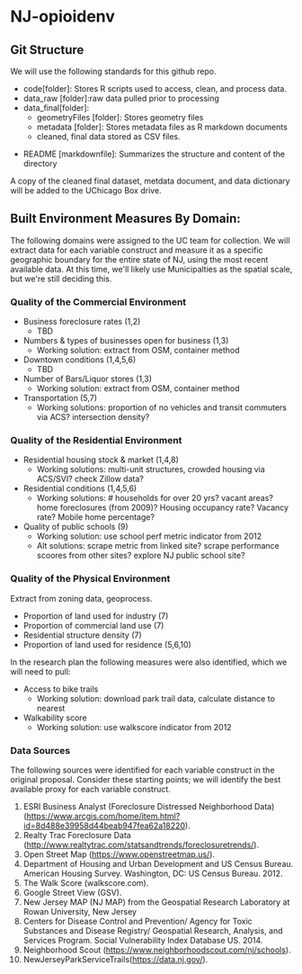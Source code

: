 # NJ-opioidenv

## Git Structure
We will use the following standards for this github repo. 
+ code[folder]: Stores R scripts used to access, clean, and process data.
+ data_raw [folder]:raw data pulled prior to processing
+ data_final[folder]:
    - geometryFiles [folder]: Stores geometry files
    - metadata [folder]: Stores metadata files as R markdown documents
    - cleaned, final data stored as CSV files.
- README [markdownfile]: Summarizes the structure and content of the directory

A copy of the cleaned final dataset, metdata document, and data dictionary will be added to the UChicago Box drive.

## Built Environment Measures By Domain:
The following domains were assigned to the UC team for collection. We will extract data for each variable construct and measure it as a specific geographic boundary for the entire state of NJ, using the most recent available data. At this time, we'll likely use Municipalties as the spatial scale, but we're still deciding this.

### Quality of the Commercial Environment
- Business foreclosure rates (1,2)  
    - TBD
- Numbers & types of businesses open for business (1,3)
    - Working solution: extract from OSM, container method
- Downtown conditions (1,4,5,6)
    - TBD
- Number of Bars/Liquor stores (1,3)
    - Working solution: extract from OSM, container method
- Transportation (5,7)
    - Working solutions: proportion of no vehicles and transit commuters via ACS? intersection density?

### Quality of the Residential Environment
- Residential housing stock & market (1,4,8)
    - Working solutions: multi-unit structures, crowded housing via ACS/SVI? check Zillow data?
- Residential conditions (1,4,5,6)
    - Working solutions: # households for over 20 yrs? vacant areas? home foreclosures (from 2009)? Housing occupancy rate? Vacancy rate? Mobile home percentage? 
- Quality of public schools (9)
    - Working solution: use school perf metric indicator from 2012
    - Alt solutions: scrape metric from linked site? scrape performance scoores from other sites? explore NJ public school site?

### Quality of the Physical Environment
Extract from zoning data, geoprocess.
- Proportion of land used for industry (7)
- Proportion of commercial land use (7)
- Residential structure density (7)
- Proportion of land used for residence (5,6,10)

In the research plan the following measures were also identified, which we will need to pull:
- Access to bike trails 
    - Working solution: download park trail data, calculate distance to nearest
- Walkability score 
    - Working solution: use walkscore indicator from 2012

### Data Sources
The following sources were identified for each variable construct in the original proposal. Consider these starting points; we will identify the best available proxy for each variable construct. 

1. ESRI Business Analyst (Foreclosure Distressed Neighborhood Data) (https://www.arcgis.com/home/item.html?id=8d488e39958d44beab947fea62a18220).
2. Realty Trac Foreclosure Data (http://www.realtytrac.com/statsandtrends/foreclosuretrends/).
3. Open Street Map (https://www.openstreetmap.us/).
4. Department of Housing and Urban Development and US Census Bureau. American Housing Survey.
Washington, DC: US Census Bureau. 2012.
5. The Walk Score (walkscore.com).
6. Google Street View (GSV).
7. New Jersey MAP (NJ MAP) from the Geospatial Research Laboratory at Rowan University, New Jersey
8. Centers for Disease Control and Prevention/ Agency for Toxic Substances and Disease Registry/
 Geospatial Research, Analysis, and Services Program. Social Vulnerability Index Database US. 2014.
9. Neighborhood Scout (https://www.neighborhoodscout.com/nj/schools).
10. NewJerseyParkServiceTrails(https://data.nj.gov/).

